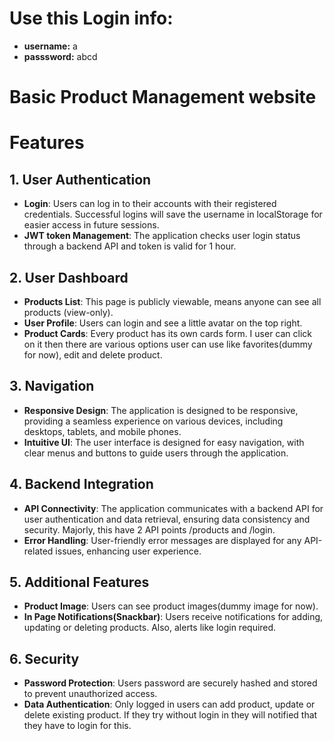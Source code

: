 # Use this Login info:
- **username:** a
- **passsword:** abcd

# Basic Product Management website

# Features

## 1. User Authentication
- **Login**: Users can log in to their accounts with their registered credentials. Successful logins will save the username in localStorage for easier access in future sessions.
- **JWT token Management**: The application checks user login status through a backend API and token is valid for 1 hour.

## 2. User Dashboard
- **Products List**: This page is publicly viewable, means anyone can see all products (view-only).
- **User Profile**: Users can login and see a little avatar on the top right.
- **Product Cards**: Every product has its own cards form. I user can click on it then there are various options user can use like favorites(dummy for now), edit and delete product.

## 3. Navigation
- **Responsive Design**: The application is designed to be responsive, providing a seamless experience on various devices, including desktops, tablets, and mobile phones.
- **Intuitive UI**: The user interface is designed for easy navigation, with clear menus and buttons to guide users through the application.

## 4. Backend Integration
- **API Connectivity**: The application communicates with a backend API for user authentication and data retrieval, ensuring data consistency and security. Majorly, this have 2 API points /products and /login.
- **Error Handling**: User-friendly error messages are displayed for any API-related issues, enhancing user experience.

## 5. Additional Features
- **Product Image**: Users can see product images(dummy image for now).
- **In Page Notifications(Snackbar)**: Users receive notifications for adding, updating or deleting products. Also, alerts like login required.

## 6. Security
- **Password Protection**: Users password are securely hashed and stored to prevent unauthorized access.
- **Data Authentication**: Only logged in users can add product, update or delete existing product. If they try without login in they will notified that they have to login for this.
